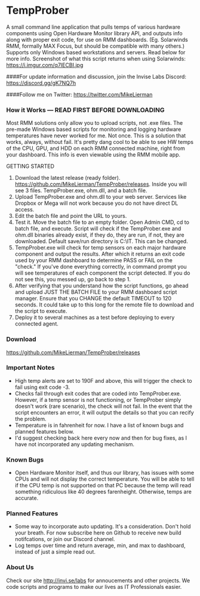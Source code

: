 # TempProber

A small command line application that pulls temps of various hardware components using Open Hardware Monitor library API, and outputs info along with proper exit code, for use on RMM dashboards. (Eg. Solarwinds RMM, formally MAX Focus, but should be compatible with many others.) Supports only Windows based workstations and servers. Read below for more info.  Screenshot of what this script returns when using Solarwinds: https://i.imgur.com/q7IECBI.jpg

####For update information and discussion, join the Invise Labs Discord: https://discord.gg/gK7NQ7h

####Follow me on Twitter: https://twitter.com/MikeLierman

### How it Works — READ FIRST BEFORE DOWNLOADING
Most RMM solutions only allow you to upload scripts, not .exe files. The pre-made Windows based scripts for monitoring and logging hardware temperatures have never worked for me. Not once. This is a solution that works, always, without fail. It's pretty dang cool to be able to see HW temps of the CPU, GPU, and HDD on each RMM connected machine, right from your dashboard. This info is even viewable using the RMM mobile app.

GETTING STARTED
1. Download the latest release (ready folder). https://github.com/MikeLierman/TempProber/releases. Inside you will see 3 files. TempProber.exe, ohm.dll, and a batch file. 
2. Upload TempProber.exe and ohm.dll to your web server. Services like Dropbox or Mega will not work because you do not have direct DL access.
3. Edit the batch file and point the URL to yours.
4. Test it. Move the batch file to an empty folder. Open Admin CMD, cd to batch file, and execute. Script will check if the TempProber.exe and ohm.dll binaries already exist, if they do, they are run, if not, they are downloaded. Default save/run directory is C:\IT. This can be changed.
5. TempProber.exe will check for temp sensors on each major hardware component and output the results. After which it returns an exit code used by your RMM dashboard to determine PASS or FAIL on the "check." If you've done everything correctly, in command prompt you will see temperatures of each component the script detected. If you do not see this, you messed up, go back to step 1.
6. After verifying that you understand how the script functions, go ahead and upload JUST THE BATCH FILE to your RMM dashboard script manager. Ensure that you CHANGE the default TIMEOUT to 120 seconds. It could take up to this long for the remote file to download and the script to execute.
7. Deploy it to several machines as a test before deploying to every connected agent.

### Download
https://github.com/MikeLierman/TempProber/releases

### Important Notes
* High temp alerts are set to 190F and above, this will trigger the check to fail using exit code -3.
* Checks fail through exit codes that are coded into TempProber.exe. However, if a temp sensor is not functioning, or TempProber simply doesn't work (rare scenario), the check will not fail. In the event that the script encounters an error, it will output the details so that you can recify the problem.
* Temperature is in fahrenheit for now. I have a list of known bugs and planned features below.
* I'd suggest checking back here every now and then for bug fixes, as I have not incorporated any updating mechanism.

### Known Bugs
* Open Hardware Monitor itself, and thus our library, has issues with some CPUs and will not display the correct temperature. You will be able to tell if the CPU temp is not supported on that PC because the temp will read something ridiculous like 40 degrees farenheight. Otherwise, temps are accurate.

### Planned Features
* Some way to incorporate auto updating. It's a consideration. Don't hold your breath. For now subscribe here on Github to receive new build notifcations, or join our Discord channel.
* Log temps over time and return average, min, and max to dashboard, instead of just a simple read out. 

### About Us
Check our site http://invi.se/labs for annoucements and other projects. We code scripts and programs to make our lives as IT Professionals easier. 

